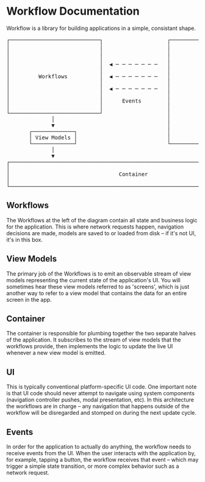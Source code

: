 # Workflow Documentation

Workflow is a library for building applications in a simple, consistant shape.

<pre>
┌────────────────────────────┐                    ┌────────────────────────────┐
│                            │                    │                            │
│                            │                    │                            │
│                            │                    │                            │
│                            │  ◀ ─ ─ ─ ─ ─ ─ ─   │                            │
│                            │                    │                            │
│         Workflows          │  ◀ ─ ─ ─ ─ ─ ─ ─   │                            │
│                            │                    │                            │
│                            │  ◀ ─ ─ ─ ─ ─ ─ ─   │             UI             │
│                            │                    │                            │
│                            │      Events        │                            │
│                            │                    │                            │
└────────────────────────────┘                    │                            │
              │                                   │                            │
              ▼                                   │                            │
       ┌─────────────┐                            │                            │
       │ View Models │                            │                            │
       └─────────────┘                            └────────────────────────────┘
              │                                                  ▲
              ▼                                                  │
┌──────────────────────────────────────────────────────────────────────────────┐
│                                                                              │
│                                  Container                                   │
│                                                                              │
└──────────────────────────────────────────────────────────────────────────────┘
</pre>

## Workflows

The Workflows at the left of the diagram contain all state and business logic for the application.
This is where network requests happen, navigation decisions are made, models are saved to or loaded
from disk – if it's not UI, it's in this box.

## View Models

The primary job of the Workflows is to emit an observable stream of view models representing the
current state of the application's UI. You will sometimes hear these view models referred to as
'screens', which is just another way to refer to a view model that contains the data for an entire
screen in the app.

## Container

The container is responsible for plumbing together the two separate halves of the application. It
subscribes to the stream of view models that the workflows provide, then implements the logic to
update the live UI whenever a new view model is emitted.

## UI

This is typically conventional platform-specific UI code. One important note is that UI code should
never attempt to navigate using system components (navigation controller pushes, modal presentation,
etc). In this architecture the workflows are in charge – any navigation that happens outside of the
workflow will be disregarded and stomped on during the next update cycle.

## Events

In order for the application to actually do anything, the workflow needs to receive events from the
UI. When the user interacts with the application by, for example, tapping a button, the workflow
receives that event – which may trigger a simple state transition, or more complex behavior such as
a network request.
